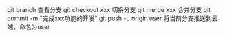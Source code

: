git branch 查看分支
git checkout xxx 切换分支
git merge xxx 合并分支
git commit -m "完成xxx功能的开发"
git push -u origin user  将当前分支推送到云端，命名为user
